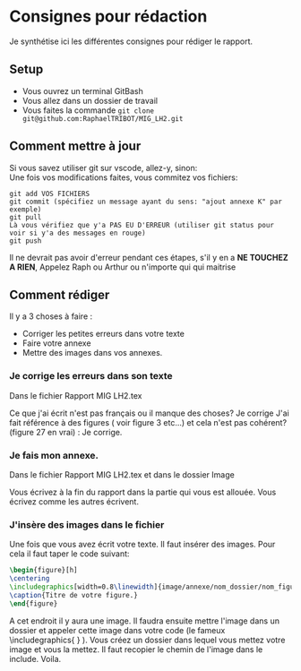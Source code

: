 # Consignes pour rédaction

Je synthétise ici les différentes consignes pour rédiger le rapport.

## Setup

- Vous ouvrez un terminal GitBash
- Vous allez dans un dossier de travail
- Vous faites la commande ```git clone git@github.com:RaphaelTRIBOT/MIG_LH2.git```

## Comment mettre à jour
Si vous savez utiliser git sur vscode, allez-y, sinon:  
Une fois vos modifications faites, vous commitez vos fichiers:
```
git add VOS FICHIERS
git commit (spécifiez un message ayant du sens: "ajout annexe K" par exemple)
git pull
Là vous vérifiez que y'a PAS EU D'ERREUR (utiliser git status pour voir si y'a des messages en rouge)
git push 
```

Il ne devrait pas avoir d'erreur pendant ces étapes, s'il y en a **NE TOUCHEZ A RIEN**, Appelez Raph ou Arthur ou n'importe qui qui maitrise


## Comment rédiger

Il y a 3 choses à faire :
- Corriger les petites erreurs dans votre texte
- Faire votre annexe
- Mettre des images dans vos annexes.

### Je corrige les erreurs dans son texte

Dans le fichier Rapport MIG LH2.tex

Ce que j'ai écrit n'est pas français ou il manque des choses? Je corrige
J'ai fait référence à des figures ( voir figure 3 etc...) et cela n'est pas cohérent? (figure 27 en vrai) : Je corrige. 

### Je fais mon annexe. 

Dans le fichier Rapport MIG LH2.tex et dans le dossier Image

Vous écrivez à la fin du rapport dans la partie qui vous est allouée.
Vous écrivez comme les autres écrivent.

### J'insère des images dans le fichier

Une fois que vous avez écrit votre texte. Il faut insérer des images. Pour cela il faut taper le code suivant:

```latex 
\begin{figure}[h]
\centering
\includegraphics[width=0.8\linewidth]{image/annexe/nom_dossier/nom_figure.extension}
\caption{Titre de votre figure.}
\end{figure}
```

A cet endroit il y aura une image. Il faudra ensuite mettre l'image dans un dossier et appeler cette image dans votre code  (le fameux \includegraphics{ } ).
Vous créez un dossier dans lequel vous mettez votre image et vous la mettez. Il faut recopier le chemin de l'image dans le include. Voila.
